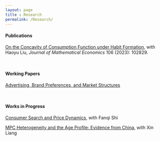 ```yaml
---
layout: page
title : Research
permalink: /Research/
---
```

#### Publications
<a href="https://www.sciencedirect.com/science/article/pii/S0304406823000228"><u>On the Concavity of Consumption Function under Habit Formation</u></a>, with Haoyu Liu, *Journal of Mathematical Economics* 106 (2023): 102829.

<br>

#### Working Papers
<a href="/assets/docs/Ad_BP.pdf"><u>Advertising, Brand Preferences, and Market Structures</u></a>

<br>

#### Works in Progress
<a><u>Consumer Search and Price Dynamics</u></a>, with Fanqi Shi

<a><u>MPC Heterogeneity and the Age Profile: Evidence from China</u></a>, with Xin Liang
